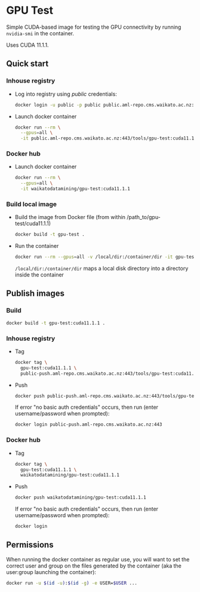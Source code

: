 # GPU Test

Simple CUDA-based image for testing the GPU connectivity by 
running `nvidia-smi` in the container.

Uses CUDA 11.1.1.

## Quick start

### Inhouse registry

* Log into registry using *public* credentials:

  ```bash
  docker login -u public -p public public.aml-repo.cms.waikato.ac.nz:443 
  ```

* Launch docker container

  ```bash
  docker run --rm \
    --gpus=all \
    -it public.aml-repo.cms.waikato.ac.nz:443/tools/gpu-test:cuda11.1.1
  ```

### Docker hub

* Launch docker container

  ```bash
  docker run --rm \
    --gpus=all \
    -it waikatodatamining/gpu-test:cuda11.1.1
  ```

### Build local image

* Build the image from Docker file (from within /path_to/gpu-test/cuda11.1.1)

  ```bash
  docker build -t gpu-test .
  ```
  
* Run the container

  ```bash
  docker run --rm --gpus=all -v /local/dir:/container/dir -it gpu-test
  ```
  `/local/dir:/container/dir` maps a local disk directory into a directory inside the container


## Publish images

### Build

```bash
docker build -t gpu-test:cuda11.1.1 .
```

### Inhouse registry  
  
* Tag

  ```bash
  docker tag \
    gpu-test:cuda11.1.1 \
    public-push.aml-repo.cms.waikato.ac.nz:443/tools/gpu-test:cuda11.1.1
  ```
  
* Push

  ```bash
  docker push public-push.aml-repo.cms.waikato.ac.nz:443/tools/gpu-test:cuda11.1.1
  ```
  If error "no basic auth credentials" occurs, then run (enter username/password when prompted):
  
  ```bash
  docker login public-push.aml-repo.cms.waikato.ac.nz:443
  ```

### Docker hub  
  
* Tag

  ```bash
  docker tag \
    gpu-test:cuda11.1.1 \
    waikatodatamining/gpu-test:cuda11.1.1
  ```
  
* Push

  ```bash
  docker push waikatodatamining/gpu-test:cuda11.1.1
  ```
  If error "no basic auth credentials" occurs, then run (enter username/password when prompted):
  
  ```bash
  docker login
  ```


## Permissions

When running the docker container as regular use, you will want to set the correct
user and group on the files generated by the container (aka the user:group launching
the container):

```bash
docker run -u $(id -u):$(id -g) -e USER=$USER ...
```
